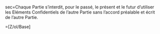 sec=Chaque Partie s’interdit, pour le passé, le présent et le futur d’utiliser les Eléments Confidentiels de l’autre Partie sans l’accord préalable et écrit de l’autre Partie. 

=[Z/ol/Base]
